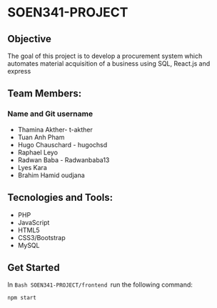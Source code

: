 # SOEN341-PROJECT

## Objective
The goal of this project is to develop a procurement system which automates material acquisition of a business using SQL, React.js and express

## Team Members:
### Name  and Git username
* Thamina Akther- t-akther
* Tuan Anh Pham 
* Hugo Chauschard - hugochsd
* Raphael Leyo
* Radwan Baba - Radwanbaba13
* Lyes Kara
* Brahim Hamid oudjana

## Tecnologies and Tools:

* PHP
* JavaScript
* HTML5
* CSS3/Bootstrap
* MySQL

## Get Started
In ```Bash SOEN341-PROJECT/frontend ```run the following command:
```Bash
npm start
```


